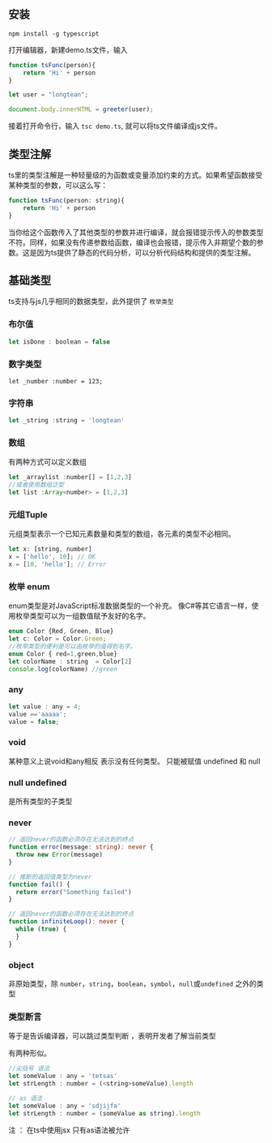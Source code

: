 <!-- ---
sidebar: auto
prev: false
next: ./webpack-optimize
--- -->


## 安装

` npm install -g typescript `

打开编辑器，新建demo.ts文件，输入
```js
function tsFunc(person){
    return 'Hi' + person
}

let user = "longtean";

document.body.innerHTML = greeter(user);
```

接着打开命令行，输入 `tsc demo.ts`, 就可以将ts文件编译成js文件。


## 类型注解
ts里的类型注解是一种轻量级的为函数或变量添加约束的方式。如果希望函数接受某种类型的参数，可以这么写：
```js
function tsFunc(person: string){
    return 'Hi' + person
}
```
当你给这个函数传入了其他类型的参数并进行编译，就会报错提示传入的参数类型不符。同样，如果没有传递参数给函数，编译也会报错，提示传入非期望个数的参数。这是因为ts提供了静态的代码分析，可以分析代码结构和提供的类型注解。

## 基础类型

ts支持与js几乎相同的数据类型，此外提供了 `枚举类型`

### 布尔值

```js
let isDone : boolean = false
```
### 数字类型
```JS
let _number :number = 123; 
```
### 字符串
```js
let _string :string = 'longtean'
```
### 数组
有两种方式可以定义数组
```js
let _arraylist :number[] = [1,2,3]
//或者使用数组泛型
let list :Array<number> = [1,2,3]
```
### 元组Tuple
元组类型表示一个已知元素数量和类型的数组，各元素的类型不必相同。
```js
let x: [string, number]
x = ['hello', 10]; // OK 
x = [10, 'hello']; // Error
```
### 枚举 enum
enum类型是对JavaScript标准数据类型的一个补充。 像C#等其它语言一样，使用枚举类型可以为一组数值赋予友好的名字。


```js
enum Color {Red, Green, Blue}
let c: Color = Color.Green;
//枚举类型的便利是可以由枚举的值得到名字。
enum Color { red=1,green,blue}
let colorName : string  = Color[2]
console.log(colorName) //green

```
### any

```js
let value : any = 4;
value =='aaaaa';
value = false;
```
### void 
某种意义上说void和any相反 表示没有任何类型。
只能被赋值  undefined 和 null

### null undefined
是所有类型的子类型

### never

```typescript
// 返回never的函数必须存在无法达到的终点
function error(message: string): never {
  throw new Error(message)
}

// 推断的返回值类型为never
function fail() {
  return error("Something failed")
}

// 返回never的函数必须存在无法达到的终点
function infiniteLoop(): never {
  while (true) {
  }
}
```

### object
非原始类型，除 `number`，`string`，`boolean`，`symbol`，`null`或`undefined` 之外的类型

### 类型断言
等于是告诉编译器，可以跳过类型判断 ，表明开发者了解当前类型

有两种形似。
```js 
//尖括号 语法
let someValue : any = 'tetsas'
let strLength : number = (<string>someValue).length
```
```js
// as 语法
let someValue : any = 'sdjijfa'
let strLength : number = (someValue as string).length

```
注 ： 在ts中使用jsx  只有as语法被允许




